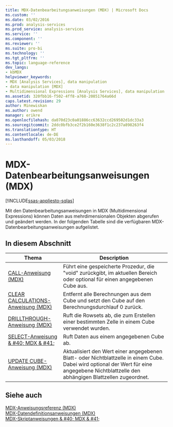 ```yaml
---
title: MDX-Datenbearbeitungsanweisungen (MDX) | Microsoft Docs
ms.custom: ''
ms.date: 03/02/2016
ms.prod: analysis-services
ms.prod_service: analysis-services
ms.service: ''
ms.component: ''
ms.reviewer: ''
ms.suite: pro-bi
ms.technology: ''
ms.tgt_pltfrm: ''
ms.topic: language-reference
dev_langs:
- kbMDX
helpviewer_keywords:
- MDX [Analysis Services], data manipulation
- data manipulation [MDX]
- Multidimensional Expressions [Analysis Services], data manipulation
ms.assetid: 320fbb16-f502-4ff8-a768-20851764a66d
caps.latest.revision: 29
author: Minewiskan
ms.author: owend
manager: erikre
ms.openlocfilehash: da070d23c0a01886cc63632ccd269502d1dc33a3
ms.sourcegitcommit: 2ddc0bfb3ce2f2b160e3638f1c2c237a898263f4
ms.translationtype: HT
ms.contentlocale: de-DE
ms.lasthandoff: 05/03/2018
---
```

# <a name="mdx-data-manipulation-statements-mdx"></a>MDX-Datenbearbeitungsanweisungen (MDX)
[!INCLUDE[ssas-appliesto-sqlas](../includes/ssas-appliesto-sqlas.md)]

  Mit den Datenbearbeitungsanweisungen in MDX (Multidimensional Expressions) können Daten aus mehrdimensionalen Objekten abgerufen und geändert werden. In der folgenden Tabelle sind die verfügbaren MDX-Datenbearbeitungsanweisungen aufgelistet.  
  
## <a name="in-this-section"></a>In diesem Abschnitt  
  
|Thema|Description|  
|-----------|-----------------|  
|[CALL-Anweisung &#40;MDX&#41;](../mdx/mdx-data-manipulation-call.md)|Führt eine gespeicherte Prozedur, die "void" zurückgibt, im aktuellen Bereich oder optional für einen angegebenen Cube aus.|  
|[CLEAR CALCULATIONS-Anweisung &#40;MDX&#41;](../mdx/mdx-data-manipulation-clear-calculations.md)|Entfernt alle Berechnungen aus dem Cube und setzt den Cube auf den Berechnungsdurchlauf 0 zurück.|  
|[DRILLTHROUGH-Anweisung &#40;MDX&#41;](../mdx/mdx-data-manipulation-drillthrough.md)|Ruft die Rowsets ab, die zum Erstellen einer bestimmten Zelle in einem Cube verwendet wurden.|  
|[SELECT-Anweisung & #40; MDX & #41;](../mdx/mdx-data-manipulation-select.md)|Ruft Daten aus einem angegebenen Cube ab.|  
|[UPDATE CUBE-Anweisung &#40;MDX&#41;](../mdx/mdx-data-manipulation-update-cube.md)|Aktualisiert den Wert einer angegebenen Blatt- oder Nichtblattzelle in einem Cube. Dabei wird optional der Wert für eine angegebene Nichtblattzelle den abhängigen Blattzellen zugeordnet.|  
  
## <a name="see-also"></a>Siehe auch  
 [MDX-Anweisungsreferenz &#40;MDX&#41;](../mdx/mdx-statement-reference-mdx.md)   
 [MDX-Datendefinitionsanweisungen &#40;MDX&#41;](../mdx/mdx-data-definition-statements-mdx.md)   
 [MDX-Skriptanweisungen & #40; MDX & #41;](../mdx/mdx-scripting-statements-mdx.md)  
  
  
